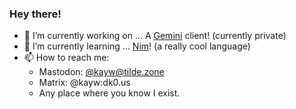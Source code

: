 ### Hey there!

- 📖 I’m currently working on ... A [Gemini](https://gemini.circumlunar.space/) client! (currently private)
- 🧠 I’m currently learning ... [Nim](https://nim-lang.org)! (a really cool language)
- 📫 How to reach me:
  - Mastodon: [@kayw@tilde.zone](https://tilde.zone/@kayw)
  - Matrix: @kayw:dk0.us
  - Any place where you know I exist.
